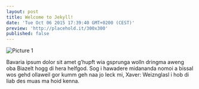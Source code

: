 ```yaml
---
layout: post
title: Welcome to Jekyll!
date: 'Tue Oct 06 2015 17:39:40 GMT+0200 (CEST)'
preview: 'http://placehold.it/300x300'
published: false
---
```


![Picture 1](http://placehold.it/800x600)

Bavaria ipsum dolor sit amet g’hupft wia gsprunga wolln dringma aweng oba Biazelt hogg di hera helfgod. Sog i hawadere midananda nomoi a bissal wos gehd ollaweil gor kumm geh naa jo leck mi, Xaver: Weiznglasl i hob di liab des muas ma hoid kenna.
